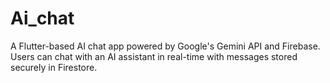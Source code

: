 # Ai_chat
A Flutter-based AI chat app powered by Google's Gemini API and Firebase. Users can chat with an AI assistant in real-time with messages stored securely in Firestore.
